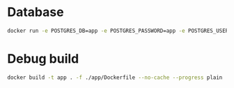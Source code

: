 # Database
```bash
docker run -e POSTGRES_DB=app -e POSTGRES_PASSWORD=app -e POSTGRES_USER=app -p 5432:5432 postgres
```

# Debug build
```bash
docker build -t app . -f ./app/Dockerfile --no-cache --progress plain
```

